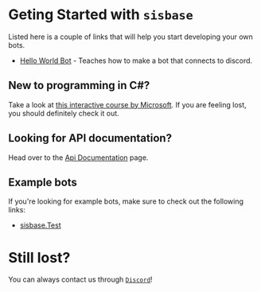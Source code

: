 # Geting Started with `sisbase`

Listed here is a couple of links that will help you start developing your own bots.

* [Hello World Bot](hello_world.html) - Teaches how to make a bot that connects to discord.

## New to programming in C#?

Take a look at [this interactive course by Microsoft](https://docs.microsoft.com/en-us/dotnet/csharp/tutorials/intro-to-csharp/ "Introduction to C#"). If you are feeling lost, you should definitely check it out.
## Looking for API documentation?

Head over to the [Api Documentation](../api/index.html) page.

## Example bots

If you're looking for example bots, make sure to check out the following links:

* [sisbase.Test](https://gitlab.com/siscode/sisbase/-/tree/master/sisbase.Test)

# Still lost?

You can always contact us through [`Discord`](http://discord.gg/t8a9jvR)!
